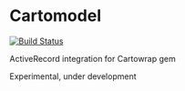 # Cartomodel

[![Build Status](https://travis-ci.org/Vizzuality/cartomodel.svg?branch=master)](https://travis-ci.org/Vizzuality/cartomodel)

ActiveRecord integration for Cartowrap gem

Experimental, under development